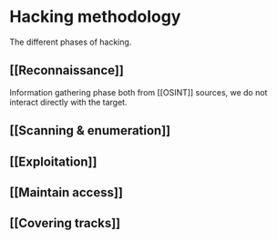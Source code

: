 # Hacking methodology
The different phases of hacking. 


## [[Reconnaissance]]
Information gathering phase both from [[OSINT]] sources, we do not interact directly with the target. 

## [[Scanning & enumeration]]

## [[Exploitation]]

## [[Maintain access]]

## [[Covering tracks]]